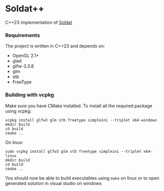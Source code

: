 # Soldat++
C++23 implementation of [Soldat](https://github.com/soldat/soldat)

### Requirements
The project is written in C++23 and depends on:
- OpenGL 2.1+
- glad
- glfw-3.3.8
- glm
- stb
- FreeType

### Building with vcpkg
Make sure you have CMake installed.
To install all the required package using vcpkg:
```
vcpkg install glfw3 glm stb freetype simpleini --triplet x64-windows
mkdir build
cd build
cmake ..
```

On linux:
```
sudo vcpkg install glfw3 glm stb freetype simpleini --triplet x64-linux
mkdir build
cd build
cmake ..
```

You should now be able to build executables using `make` on linux or to open generated solution in visual studio on windows
